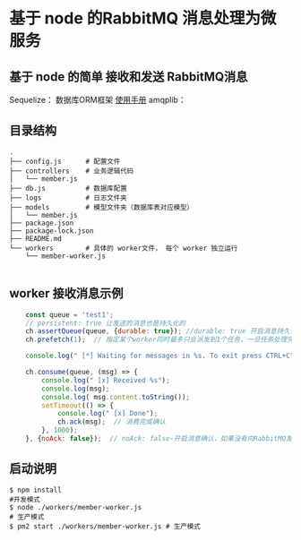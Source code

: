 #  基于 node 的RabbitMQ 消息处理为微服务

## 基于 node 的简单 接收和发送 RabbitMQ消息
Sequelize：  数据库ORM框架 [使用手册](http://docs.sequelizejs.com/manual/installation/getting-started.html)
amqplib： 


## 目录结构

``` shell
.
├── config.js      # 配置文件
├── controllers    # 业务逻辑代码
│   └── member.js
├── db.js          # 数据库配置
├── logs           # 日志文件夹
├── models         # 模型文件夹（数据库表对应模型）
│   └── member.js
├── package.json
├── package-lock.json
├── README.md
└── workers        # 具体的 worker文件， 每个 worker 独立运行
    └── member-worker.js


```

## worker 接收消息示例
``` javascript
    const queue = 'test1';
    // persistent: true 让发送的消息也是持久化的
    ch.assertQueue(queue, {durable: true}); //durable: true 开启消息持久化 当一个RabbitMQ服务退出或者中断的情况下，任务队列里面的消息不会丢失
    ch.prefetch(1);  // 指定某个worker同时最多只会派发到1个任务，一旦任务处理完成发送了确认通知，才会有新的任务派发过来。

    console.log(" [*] Waiting for messages in %s. To exit press CTRL+C", queue);

    ch.consume(queue, (msg) => {
        console.log(" [x] Received %s");
        console.log(msg);
        console.log( msg.content.toString());
        setTimeout(() => {
            console.log(" [x] Done");
            ch.ack(msg);  // 消费完成确认
        }, 1000);
    }, {noAck: false});  // noAck: false-开启消息确认，如果没有向RabbitMQ发送消息确认这个ack的标识，这个时候RabbitMQ会将它从新加入到队列中 

```

## 启动说明

``` shell
$ npm install
#开发模式
$ node ./workers/member-worker.js  
# 生产模式 
$ pm2 start ./workers/member-worker.js # 生产模式 

```
